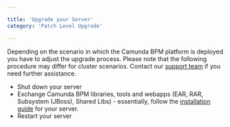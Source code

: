 ```yaml
---

title: 'Upgrade your Server'
category: 'Patch Level Upgrade'

---
```


Depending on the scenario in which the Camunda BPM platform is deployed you have to adjust the upgrade process. Please note that the following procedure may differ for cluster scenarios. Contact our [support team](https://app.camunda.com/jira/browse/SUPPORT) if you need further assistance.

* Shut down your server
* Exchange Camunda BPM libraries, tools and webapps (EAR, RAR, Subsystem (JBoss), Shared Libs) - essentially, follow the [installation guide](ref:/guides/installation-guide/) for your server.
* Restart your server